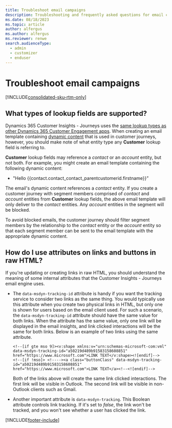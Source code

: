 ```yaml
---
title: Troubleshoot email campaigns
description: Troubleshooting and frequently asked questions for email campaigns in Dynamics 365 Customer Insights - Journeys.
ms.date: 08/18/2023
ms.topic: article
author: alfergus
ms.author: alfergus
ms.reviewer: renwe
search.audienceType: 
  - admin
  - customizer
  - enduser
---
```


# Troubleshoot email campaigns

[!INCLUDE[consolidated-sku-rtm-only](./includes/consolidated-sku-rtm-only.md)]

## What types of lookup fields are supported?

Dynamics 365 Customer Insights - Journeys uses the [same lookup types as other Dynamics 365 Customer Engagement apps](/dynamics365/customerengagement/on-premises/customize/types-of-fields#different-types-of-lookups). When creating an email template containing [dynamic content](dynamic-email-content.md) that is used in customer journeys, however, you should make note of what entity type any **Customer** lookup field is referring to.

**Customer** lookup fields may reference a *contact* or an *account* entity, but not both. For example, you might create an email template containing the following dynamic content:
- "Hello {{contact.contact_contact_parentcustomerid.firstname}}”

The email's dynamic content references a *contact* entity. If you create a customer journey with segment members comprised of *contact* and *account* entities from **Customer** lookup fields, the above email template will only deliver to the *contact* entities. Any *account* entities in the segment will be blocked. 

To avoid blocked emails, the customer journey should filter segment members by the relationship to the *contact* entity or the *account* entity so that each segment member can be sent to the email template with the appropriate dynamic content.

## How do I use attributes on links and buttons in raw HTML?

If you're updating or creating links in raw HTML, you should understand the meaning of some internal attributes that the Customer Insights - Journeys email engine uses.

- The `data-msdyn-tracking-id` attribute is handy if you want the tracking service to consider two links as the same thing. You would typically use this attribute when you create two physical links in HTML, but only one is shown for users based on the email client used. For such a scenario, the `data-msdyn-tracking-id` attribute should have the same value for both links. When the attribute has the same value, only one link will be displayed in the email insights, and link clicked interactions will be the same for both links. Below is an example of two links using the same attribute.

    ```
    <!--[if gte mso 9]><v:shape xmlns:v="urn:schemas-microsoft-com:vml" data-msdyn-tracking-id="a50219d489b91583158608851" href="https://www.microsoft.com">LINK TEXT</v:shape><![endif]-->
    <!--[if !mso]> <!----><a class="buttonClass" data-msdyn-tracking-id="a50219d489b91583158608851" href="https://www.microsoft.com">LINK TEXT</a><!--<![endif]-->
    ```

    Both of the links above will create the same link clicked interactions. The first link will be visible in Outlook. The second link will be visible in non-Outlook clients such as Gmail.

- Another important attribute is `data-msdyn-tracking`. This Boolean attribute controls link tracking. If it's set to *false*, the link won't be tracked, and you won't see whether a user has clicked the link.

[!INCLUDE[footer-include](./includes/footer-banner.md)]
